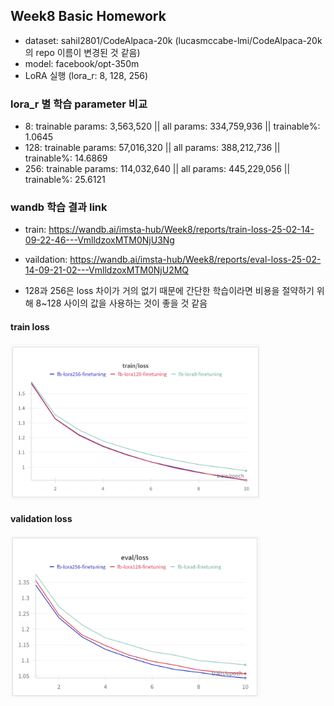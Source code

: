 ## Week8 Basic Homework
- dataset: sahil2801/CodeAlpaca-20k (lucasmccabe-lmi/CodeAlpaca-20k의 repo 이름이 변경된 것 같음)
- model: facebook/opt-350m
- LoRA 실행 (lora_r: 8, 128, 256)


### lora_r 별 학습 parameter 비교
- 8: trainable params: 3,563,520 || all params: 334,759,936 || trainable%: 1.0645
- 128: trainable params: 57,016,320 || all params: 388,212,736 || trainable%: 14.6869
- 256: trainable params: 114,032,640 || all params: 445,229,056 || trainable%: 25.6121


### wandb 학습 결과 link
- train: https://wandb.ai/imsta-hub/Week8/reports/train-loss-25-02-14-09-22-46---VmlldzoxMTM0NjU3Ng
- vaildation: https://wandb.ai/imsta-hub/Week8/reports/eval-loss-25-02-14-09-21-02---VmlldzoxMTM0NjU2MQ

- 128과 256은 loss 차이가 거의 없기 때문에 간단한 학습이라면 비용을 절약하기 위해 8~128 사이의 값을 사용하는 것이 좋을 것 같음

#### train loss
<img src = "temp/train_loss.png" width="400px">

#### validation loss
<img src = "temp/validation_loss.png" width="400px">